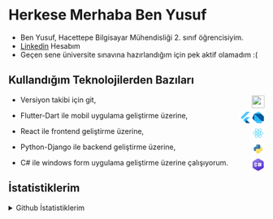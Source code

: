 # Herkese Merhaba Ben Yusuf 
+ Ben Yusuf, Hacettepe Bilgisayar Mühendisliği 2. sınıf öğrencisiyim.
+ [Linkedin](https://www.linkedin.com/in/yusuf-ipek/) Hesabım
+ Geçen sene üniversite sınavına hazırlandığım için pek aktif olamadım :(

## Kullandığım Teknolojilerden Bazıları

<img align="right"  src="https://git-scm.com/images/logos/logomark-orange@2x.png" width="25" height="25" />

+ Versiyon takibi için git,

<img align="right"  src="https://raw.githubusercontent.com/github/explore/80688e429a7d4ef2fca1e82350fe8e3517d3494d/topics/dart/dart.png" width="25" height="25" />
<img align="right"  src="https://raw.githubusercontent.com/github/explore/80688e429a7d4ef2fca1e82350fe8e3517d3494d/topics/flutter/flutter.png" width="25" height="25" />

+ Flutter-Dart ile mobil uygulama geliştirme üzerine,

<img align="right"  src="https://raw.githubusercontent.com/github/explore/80688e429a7d4ef2fca1e82350fe8e3517d3494d/topics/react/react.png" width="25" height="25" />

+ React ile frontend geliştirme üzerine,

<img align="right"  src="https://raw.githubusercontent.com/github/explore/80688e429a7d4ef2fca1e82350fe8e3517d3494d/topics/python/python.png" width="25" height="25" />

+ Python-Django ile backend geliştirme üzerine,


<img align="right"  src="https://raw.githubusercontent.com/github/explore/80688e429a7d4ef2fca1e82350fe8e3517d3494d/topics/csharp/csharp.png" width="25" height="25" />

+ C# ile windows form uygulama geliştirme üzerine 
çalışıyorum.


## İstatistiklerim

<details>
<summary>Github İstatistiklerim</summary>
<img src="https://github-readme-stats.vercel.app/api?username=Yusufpek&theme=highcontrast" >
</details>
